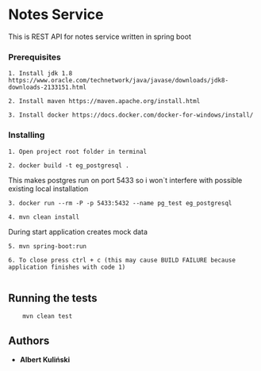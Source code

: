 # Notes Service

This is REST API for notes service written in spring boot 

### Prerequisites
``` 
1. Install jdk 1.8 https://www.oracle.com/technetwork/java/javase/downloads/jdk8-downloads-2133151.html
```
```
2. Install maven https://maven.apache.org/install.html
```
```
3. Install docker https://docs.docker.com/docker-for-windows/install/
```


### Installing

```
1. Open project root folder in terminal
```

```
2. docker build -t eg_postgresql .
```
This makes postgres run on port 5433 so i won`t interfere with possible existing local installation
```
3. docker run --rm -P -p 5433:5432 --name pg_test eg_postgresql
```

```
4. mvn clean install
```

During start application creates mock data 
```
5. mvn spring-boot:run    
```

```$xslt
6. To close press ctrl + c (this may cause BUILD FAILURE because application finishes with code 1)
 
```

## Running the tests

```$xslt
    mvn clean test
```

## Authors

* **Albert Kuliński** 
